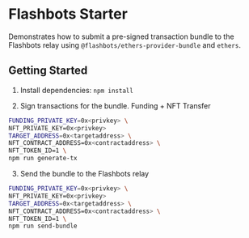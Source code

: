 # Flashbots Starter

Demonstrates how to submit a pre-signed transaction bundle to the Flashbots relay using `@flashbots/ethers-provider-bundle` and `ethers`.

## Getting Started

1. Install dependencies: `npm install`

2. Sign transactions for the bundle. Funding + NFT Transfer
```bash
FUNDING_PRIVATE_KEY=0x<privkey> \
NFT_PRIVATE_KEY=0x<privkey>
TARGET_ADDRESS=0x<targetaddress> \
NFT_CONTRACT_ADDRESS=0x<contractaddress> \
NFT_TOKEN_ID=1 \
npm run generate-tx
```

3. Send the bundle to the Flashbots relay
```bash
FUNDING_PRIVATE_KEY=0x<privkey> \
NFT_PRIVATE_KEY=0x<privkey>
TARGET_ADDRESS=0x<targetaddress> \
NFT_CONTRACT_ADDRESS=0x<contractaddress> \
NFT_TOKEN_ID=1 \
npm run send-bundle
```
